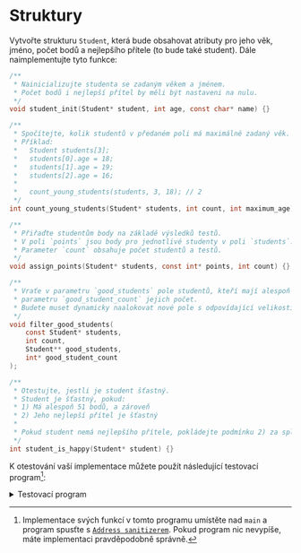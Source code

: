 # Struktury
Vytvořte strukturu `Student`, která bude obsahovat atributy pro jeho věk, jméno, počet bodů a
nejlepšího přítele (to bude také student). Dále naimplementujte tyto funkce:
```c
/**
 * Nainicializujte studenta se zadaným věkem a jménem.
 * Počet bodů i nejlepší přítel by měli být nastaveni na nulu.
 */
void student_init(Student* student, int age, const char* name) {}

/**
 * Spočítejte, kolik studentů v předaném poli má maximálně zadaný věk.
 * Příklad:
 *   Student students[3];
 *   students[0].age = 18;
 *   students[1].age = 19;
 *   students[2].age = 16;
 *
 *   count_young_students(students, 3, 18); // 2
 */
int count_young_students(Student* students, int count, int maximum_age) {}

/**
 * Přiřaďte studentům body na základě výsledků testů.
 * V poli `points` jsou body pro jednotlivé studenty v poli `students`.
 * Parameter `count` obsahuje počet studentů a testů.
 */
void assign_points(Student* students, const int* points, int count) {}

/**
 * Vraťe v parametru `good_students` pole studentů, kteří mají alespoň 51 bodů a v
 * parametru `good_student_count` jejich počet.
 * Budete muset dynamicky naalokovat nové pole s odpovídající velikostí.
 */
void filter_good_students(
    const Student* students,
    int count,
    Student** good_students,
    int* good_student_count
);

/**
 * Otestujte, jestli je student šťastný.
 * Student je šťastný, pokud:
 * 1) Má alespoň 51 bodů, a zároveň
 * 2) Jeho nejlepší přítel je šťastný
 *
 * Pokud student nemá nejlepšího přítele, pokládejte podmínku 2) za splněnou.
 */
int student_is_happy(Student* student) {}
```

K otestování vaší implementace můžete použít následující testovací program[^1]:
<details>
<summary>Testovací program</summary>

```c
#include <assert.h>
#include <stdio.h>
#include <string.h>
#include <stdlib.h>

// Zde vložte implementace funkcí

int main()
{
    Student jirka;
    student_init(&jirka, 18, "Jiri Novak");
    assert(jirka.age == 18);
    assert(!strcmp(jirka.name, "Jiri Novak"));
    assert(jirka.points == 0);
    assert(jirka.best_friend == NULL);

    Student students[3];
    for (int i = 0; i < 3; i++)
    {
        student_init(students + i, 17 + i, "");
    }
    assert(count_young_students(students, 3, 18) == 2);

    int points[] = { 10, 15, 3 };
    assign_points(students, points, 3);
    assign_points(students, points, 1);
    assert(students[0].points == 20);
    assert(students[1].points == 15);
    assert(students[2].points == 3);

    Student a = {}, b = {}, c = {};
    a.points = 51;
    b.points = 50;
    c.points = 50;
    assert(student_is_happy(&a));
    a.best_friend = &b;
    assert(!student_is_happy(&a));
    b.points = 51;
    assert(student_is_happy(&a));
    b.best_friend = &c;
    assert(!student_is_happy(&a));
    c.points = 100;
    assert(student_is_happy(&a));

    Student students2[3] = {};
    students2[0].age = 15;
    students2[2].age = 18;
    int points2[] = { 51, 20, 60 };
    assign_points(students2, points2, 3);

    Student* good_students;
    int good_students_count;
    filter_good_students(students2, 3, &good_students, &good_students_count);
    assert(good_students_count == 2);
    assert(good_students[0].age == 15);
    assert(good_students[1].age == 18);

    free(good_students);

    return 0;
}
```
</details>

[^1]: Implementace svých funkcí v tomto programu umístěte nad `main` a program spusťte s
[`Address sanitizerem`](../prostredi/ladeni.md#address-sanitizer). Pokud program nic nevypíše, máte
implementaci pravděpodobně správně.
